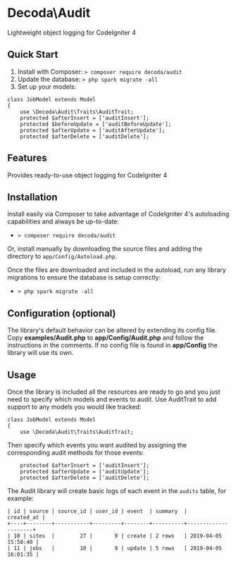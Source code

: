 # Decoda\Audit
Lightweight object logging for CodeIgniter 4

## Quick Start

1. Install with Composer: `> composer require decoda/audit`
2. Update the database: `> php spark migrate -all`
3. Set up your models:

```
class JobModel extends Model
{
	use \Decoda\Audit\Traits\AuditTrait;
	protected $afterInsert = ['auditInsert'];
	protected $beforeUpdate = ['auditBeforeUpdate'];
	protected $afterUpdate = ['auditAfterUpdate'];
	protected $afterDelete = ['auditDelete'];
```


## Features

Provides ready-to-use object logging for CodeIgniter 4

## Installation

Install easily via Composer to take advantage of CodeIgniter 4's autoloading capabilities
and always be up-to-date:
* `> composer require decoda/audit`

Or, install manually by downloading the source files and adding the directory to
`app/Config/Autoload.php`.

Once the files are downloaded and included in the autoload, run any library migrations
to ensure the database is setup correctly:
* `> php spark migrate -all`

## Configuration (optional)

The library's default behavior can be altered by extending its config file. Copy
**examples/Audit.php** to **app/Config/Audit.php** and follow the instructions in the
comments. If no config file is found in **app/Config** the library will use its own.

## Usage

Once the library is included all the resources are ready to go and you just need to
specify which models and events to audit. Use AuditTrait to add support to any models
you would like tracked:

```
class JobModel extends Model
{
	use \Decoda\Audit\Traits\AuditTrait;
```

Then specify which events you want audited by assigning the corresponding audit methods
for those events:

```
	protected $afterInsert = ['auditInsert'];
	protected $afterUpdate = ['auditUpdate'];
	protected $afterDelete = ['auditDelete'];
```

The Audit library will create basic logs of each event in the `audits` table, for example:

```
| id | source | source_id | user_id | event  | summary  |          created_at |
+----+--------+-----------+---------+--------+----------+---------------------+
| 10 | sites  |        27 |       9 | create | 2 rows   | 2019-04-05 15:58:40 |
| 11 | jobs   |        10 |       9 | update | 5 rows   | 2019-04-05 16:01:35 |
````
